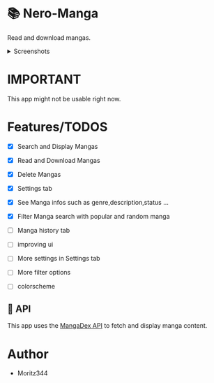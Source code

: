 # 📚 Nero-Manga
Read and download mangas.


</details>
<details>
<summary>Screenshots</summary>

      
![app](https://github.com/user-attachments/assets/f4fd09de-dfdd-4836-8860-855884427b48)

![app_2](https://github.com/user-attachments/assets/48542ea6-59f3-4f27-a74c-2b57bddff1de)




</details>

# IMPORTANT
This app might not be usable right now.

# Features/TODOS
- [x] Search and Display Mangas
- [x] Read and Download Mangas
- [x] Delete Mangas
- [x] Settings tab
- [x] See Manga infos such as genre,description,status ...
- [x] Filter Manga search with popular and random manga
- [ ] Manga history tab 
- [ ] improving ui
- [ ] More settings in Settings tab
- [ ] More filter options
- [ ] colorscheme


## 🔌 API

This app uses the [MangaDex API](https://api.mangadex.org) to fetch and display manga content.



# Author
- Moritz344
